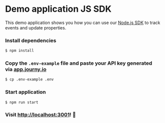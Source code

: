 # Demo application JS SDK

This demo application shows you how you can use our [Node.js SDK](https://github.com/journy-io/js-sdk) to track events and update properties.

### Install dependencies

```sh
$ npm install
```

### Copy the `.env-example` file and paste your API key generated via [app.journy.io](https://app.journy.io/?utm_source=github&utm_content=readme-js-demo-app)

```sh
$ cp .env-example .env
```

### Start application

```sh
$ npm run start
```

### Visit [http://localhost:3001](http://localhost:3001)! 🚀
